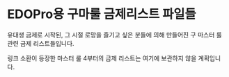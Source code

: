 # EDOPro용 구마룰 금제리스트 파일들

유대생 금제로 시작된, 그 시절 로망을 즐기고 싶은 분들에 의해 만들어진 구 마스터 룰 관련 금제 리스트들입니다.

링크 소환이 등장한 마스터 룰 4부터의 금제 리스트는 여기에 보관하지 않을 계획입니다.